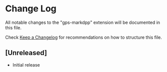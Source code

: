 # Change Log
All notable changes to the "gps-markdpp" extension will be documented in this file.

Check [Keep a Changelog](http://keepachangelog.com/) for recommendations on how to structure this file.

## [Unreleased]
- Initial release